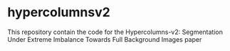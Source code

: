 # hypercolumnsv2
This repository contain the code for the Hypercolumns-v2: Segmentation Under Extreme Imbalance Towards Full Background Images paper
